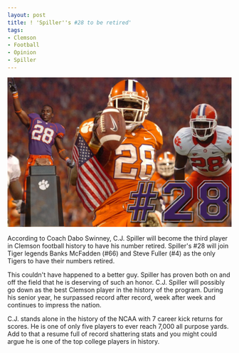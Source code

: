 ```yaml
---
layout: post
title: ! 'Spiller''s #28 to be retired'
tags:
- Clemson
- Football
- Opinion
- Spiller
---
```


![28](/img/28.jpg)

According to Coach Dabo Swinney, C.J. Spiller will become the third player in Clemson football history to have his number retired. Spiller's #28 will join Tiger legends Banks McFadden (#66) and Steve Fuller (#4) as the only Tigers to have their numbers retired.

This couldn't have happened to a better guy. Spiller has proven both on and off the field that he is deserving of such an honor. C.J. Spiller will possibly go down as the best Clemson player in the history of the program. During his senior year, he surpassed record after record, week after week and continues to impress the nation.

C.J. stands alone in the history of the NCAA with 7 career kick returns for scores. He is one of only five players to ever reach 7,000 all purpose yards. Add to that a resume full of record shattering stats and you might could argue he is one of the top college players in history.
